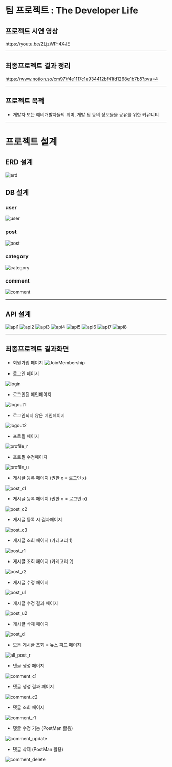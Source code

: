 # 팀 프로젝트 : The Developer Life #
## 프로젝트 시연 영상 ##
https://youtu.be/2LjzWP-4XJE

---

## 최종프로젝트 결과 정리 ##
https://www.notion.so/cm97/f4e1117c1a934412bf41fd1268e1b7b5?pvs=4

---

## 프로젝트 목적 ##
- 개발자 또는 예비개발자들의 취미, 개발 팁 등의 정보들을 공유를 위한 커뮤니티
---
# 프로젝트 설계 #
## ERD 설계 ##
![erd](https://user-images.githubusercontent.com/51190093/250495682-ba76d862-8c6f-45c8-b594-89a3c0c5744e.png)
## DB 설계 ##
### user ###
![user](https://user-images.githubusercontent.com/51190093/250495708-0ced30a3-d378-4a49-bf64-c636b6e813aa.PNG)
### post ###
![post](https://user-images.githubusercontent.com/51190093/250495715-585a5905-2da2-4a40-bf6b-140a6f6e9139.PNG)
### category ###
![category](https://user-images.githubusercontent.com/51190093/250495733-bc475872-791a-4912-8843-10fd8b27f944.PNG)
### comment ###
![comment](https://user-images.githubusercontent.com/51190093/250495738-e9028f60-4444-4407-ad30-54038c750405.PNG)

---

## API 설계 ##
![api1](https://user-images.githubusercontent.com/51190093/251634570-d1ad57ff-e266-44ef-845e-a1505a47b1da.PNG)
![api2](https://user-images.githubusercontent.com/51190093/251634568-1c6ddbb5-b856-45e7-b0dc-ff7ce4caf7c0.PNG)
![api3](https://user-images.githubusercontent.com/51190093/251634566-7896b232-7b8b-4010-a5fc-7dbdad89d068.PNG)
![api4](https://user-images.githubusercontent.com/51190093/251634565-7ef219bf-3ef7-43db-9012-f85b287203e2.PNG)
![api5](https://user-images.githubusercontent.com/51190093/251635124-5c4270c4-1f54-4fab-a7c1-2a6d1f41ad83.PNG)
![api6](https://user-images.githubusercontent.com/51190093/251634563-84e82d1d-b7be-4deb-a838-d101e68a21d2.PNG)
![api7](https://user-images.githubusercontent.com/51190093/251634562-89ed27b6-b623-46c5-a921-e79ca9cdc4ba.PNG)
![api8](https://user-images.githubusercontent.com/51190093/251634557-31c37d93-1feb-4dc4-b238-c7b7418f3f4f.PNG)

---

## 최종프로젝트 결과화면 ##
- 회원가입 페이지
![JoinMembership](https://user-images.githubusercontent.com/51190093/251506313-6c062365-97d8-4527-b0f5-fb6b9979d50d.png)

- 로그인 페이지

![login](https://user-images.githubusercontent.com/51190093/251506308-ea62ba37-b4d8-4105-a50d-ca39566a7c1d.png)

- 로그인된 메인페이지

![logout1](https://user-images.githubusercontent.com/51190093/251506304-bf533ce4-6428-4430-90b4-cd3714ee6e83.png)

- 로그인되지 않은 메인페이지

![logout2](https://user-images.githubusercontent.com/51190093/251506298-ddea1684-58ce-4fb9-878d-6aac1f19eb1a.png)

- 프로필 페이지

![profile_r](https://user-images.githubusercontent.com/51190093/251506295-f88ab1f7-36e3-451c-b076-f5367fbb5d57.png)

- 프로필 수정페이지
 
![profile_u](https://user-images.githubusercontent.com/51190093/251506292-dee424f3-f722-4f78-8743-6911fdbdaa40.png)

- 게시글 등록 페이지 (권한 x = 로그인 x)

![post_c1](https://user-images.githubusercontent.com/51190093/251506290-bf1abf71-8755-4982-a287-f9dbe83a669d.png)

- 게시글 등록 페이지 (권한 o = 로그인 o)

![post_c2](https://user-images.githubusercontent.com/51190093/251506287-08c36ff9-bbe6-45c2-8550-593ce70b826e.png)

- 게시글 등록 시 결과페이지 

![post_c3](https://user-images.githubusercontent.com/51190093/251506283-e9361cd8-7d10-407f-b104-44bfcfbca4c1.png)

- 게시글 조회 페이지 (카테고리 1)

![post_r1](https://user-images.githubusercontent.com/51190093/251506278-17ca4232-c81c-4151-bd08-3092630c1a2e.png)

- 게시글 조회 페이지 (카테고리 2)

![post_r2](https://user-images.githubusercontent.com/51190093/251506272-1eb7c9bf-300d-4cac-b148-8f016acd96bc.png)

- 게시글 수정 페이지

![post_u1](https://user-images.githubusercontent.com/51190093/251506265-58171900-be88-4ad5-9631-a8c47fc89600.png)

- 게시글 수정 결과 페이지

![post_u2](https://user-images.githubusercontent.com/51190093/251506262-d521d735-9abb-4ae6-b279-bfbeb37a449b.png)

- 게시글 삭제 페이지

![post_d](https://user-images.githubusercontent.com/51190093/251506260-73778ae4-9a41-4081-8834-df4c6d339b23.png)

- 모든 게시글 조회 = 뉴스 피드 페이지

![all_post_r](https://user-images.githubusercontent.com/51190093/251506256-15a59827-9879-4f92-b555-14b0a5936e18.png)

- 댓글 생성 페이지

![comment_c1](https://user-images.githubusercontent.com/51190093/251506252-56d0505a-4bb6-49e8-9e3a-fb95ae59a5fd.png)

- 댓글 생성 결과 페이지

![comment_c2](https://user-images.githubusercontent.com/51190093/251506247-8fd207f8-7b65-40fb-bb32-c4083b663192.png)

- 댓글 조회 페이지

![comment_r1](https://user-images.githubusercontent.com/51190093/251506240-05b45b9d-871e-4f19-8c68-13a9401e109d.png)

- 댓글 수정 기능 (PostMan 활용)

![comment_update](https://user-images.githubusercontent.com/51190093/251506233-1f84fe48-61f7-4c0b-a45b-9077995ec74d.png)

- 댓글 삭제 (PostMan 활용)

![comment_delete](https://user-images.githubusercontent.com/51190093/251506229-a7e0b6dc-2e1e-4d0a-aa1f-f291e1cc6d07.png)